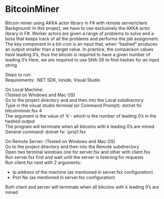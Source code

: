 # BitcoinMiner
Bitcoin miner using AKKA actor library in F# with remote server/client
Background:
In this project, we have to use exclusively the AKKA actor library in F#.  Worker actors are given a range of problems to solve and a boss that keeps track of all the problems and performs the job assignment.
The key component in a bit-coin is an input that, when “hashed” produces an output smaller than a target value.  In practice, the comparison values have leading  0’s, thus the bitcoin is required to have a given number of leading 0’s
Here, we are required to use SHA-26 to find hashes for an input string

Steps to run:</br>
Requirements: .NET SDK, Ionide, Visual Studio</br>

On Local Machine: </br>
(Tested on Windows and Mac OS) </br>
Go to the project directory and and then into the Local subdirectory</br>
Type in the visual studio terminal (or Command Prompt): dotnet fsi bitcoinminer.fsx 4</br>
The argument is the value of 'k'- which is the number of leading 0’s in the hashed output</br>
The program will terminate when all bitcoins with k leading 0’s are mined</br>
General command: dotnet fsi .\proj1.fsx </br>

On Remote Server:
(Tested on Windows and Mac OS)</br>
Go to the project directory and then into the Remote subdirectory</br>
Open two terminal windows one for server.fsx and other with client.fsx</br>
Run server.fsx first and wait until the server is listening for requests</br>
Run client.fsx next with 2 arguments:</br>
 - Ip address of the machine (as mentioned in server.fsx configuration)
 - Port No (as mentioned in server.fsx configuration)</br>

Both client and server will terminate when all bitcoins with k leading 0’s are mined
